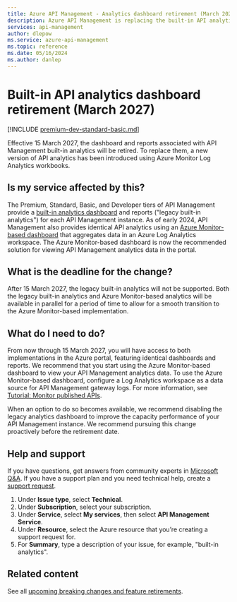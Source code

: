 ```yaml
---
title: Azure API Management - Analytics dashboard retirement (March 2027)
description: Azure API Management is replacing the built-in API analytics dashboard as of March 2027. An equivalent dashboard is available based on an Azure Monitor Workbook.
services: api-management
author: dlepow
ms.service: azure-api-management
ms.topic: reference
ms.date: 05/16/2024
ms.author: danlep
---
```


# Built-in API analytics dashboard retirement (March 2027)

[!INCLUDE [premium-dev-standard-basic.md](../../../includes/api-management-availability-premium-dev-standard-basic.md)]

Effective 15 March 2027, the dashboard and reports associated with API Management built-in analytics will be retired. To replace them, a new version of API analytics has been introduced using Azure Monitor Log Analytics workbooks.  
  
## Is my service affected by this?

The Premium, Standard, Basic, and Developer tiers of API Management provide a [built-in analytics dashboard](../howto-use-analytics.md#legacy-built-in-analytics) and reports ("legacy built-in analytics") for each API Management instance. As of early 2024, API Management also provides identical API analytics using an [Azure Monitor-based dashboard](../howto-use-analytics.md#azure-monitor-based-dashboard) that aggregates data in an Azure Log Analytics workspace. The Azure Monitor-based dashboard is now the recommended solution for viewing API Management analytics data in the portal.

## What is the deadline for the change?
After 15 March 2027, the legacy built-in analytics will not be supported. Both the legacy built-in analytics and Azure Monitor-based analytics will be available in parallel for a period of time to allow for a smooth transition to the Azure Monitor-based implementation.

## What do I need to do?

From now through 15 March 2027, you will have access to both implementations in the Azure portal, featuring identical dashboards and reports. We recommend that you start using the Azure Monitor-based dashboard to view your API Management analytics data. To use the Azure Monitor-based dashboard, configure a Log Analytics workspace as a data source for API Management gateway logs. For more information, see [Tutorial: Monitor published APIs](../api-management-howto-use-azure-monitor.md).

When an option to do so becomes available, we recommend disabling the legacy analytics dashboard to improve the capacity performance of your API Management instance. We recommend pursuing this change proactively before the retirement date.

## Help and support

If you have questions, get answers from community experts in [Microsoft Q&A](/answers). If you have a support plan and you need technical help, create a [support request](https://portal.azure.com/#view/Microsoft_Azure_Support/HelpAndSupportBlade/~/overview).

1. Under **Issue type**, select **Technical**.  
1. Under **Subscription**, select your subscription.  
1. Under **Service**, select **My services**, then select **API Management Service**. 
1. Under **Resource**, select the Azure resource that you’re creating a support request for.  
1. For **Summary**, type a description of your issue, for example, "built-in analytics". 

## Related content

See all [upcoming breaking changes and feature retirements](overview.md).
